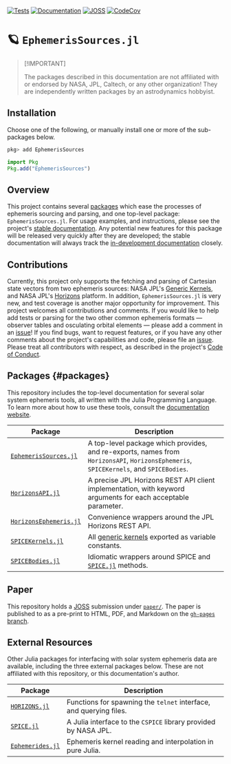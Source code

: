 [![Tests](https://github.com/JuliaAstro/EphemerisSources.jl/actions/workflows/Tests.yml/badge.svg)](https://github.com/JuliaAstro/EphemerisSources.jl/actions/workflows/Tests.yml)
[![Documentation](https://github.com/JuliaAstro/EphemerisSources.jl/actions/workflows/Documentation.yml/badge.svg)](https://juliaastro.org/EphemerisSources.jl/docs/stable)
[![JOSS](https://joss.theoj.org/papers/2ecaf389e70086ec2b560cb10f454267/status.svg)](https://joss.theoj.org/papers/2ecaf389e70086ec2b560cb10f454267)
[![CodeCov](https://codecov.io/gh/JuliaAstro/EphemerisSources.jl/graph/badge.svg?token=s71ZeTEo4F)](https://codecov.io/gh/JuliaAstro/EphemerisSources.jl)

# 🪐 `EphemerisSources.jl`

> \[!IMPORTANT\]
>
> The packages described in this documentation are not affiliated with
> or endorsed by NASA, JPL, Caltech, or any other organization! They are
> independently written packages by an astrodynamics hobbyist.

## Installation

Choose one of the following, or manually install one or more of the
sub-packages below.

``` julia
pkg> add EphemerisSources
```

``` julia
import Pkg
Pkg.add("EphemerisSources")
```

## Overview

This project contains several [packages](#packages) which ease the
processes of ephemeris sourcing and parsing, and one top-level package:
`EphemerisSources.jl`. For usage examples, and instructions, please see
the project's [stable
documentation](https://juliaastro.org/EphemerisSources.jl/docs). Any
potential new features for this package will be released very quickly
after they are developed; the stable documentation will always track the
[in-development
documentation](https://JuliaAstro.org/EphemerisSources.jl/docs/dev)
closely.

## Contributions

Currently, this project only supports the fetching and parsing of
Cartesian state vectors from two ephemeris sources: NASA JPL's [Generic
Kernels](https://naif.jpl.nasa.gov/naif/data_generic.html), and NASA
JPL's [Horizons](https://ssd.jpl.nasa.gov/horizons/) platform. 
In addition, `EphemerisSources.jl` is very new, and test coverage is another 
major opportunity for improvement. This project welcomes all contributions and comments. 
If you would like to help add tests or parsing for the two other common ephemeris
formats — observer tables and osculating orbital elements — please add a
comment in an
[issue](https://github.com/JuliaAstro/EphemerisSources.jl/issues/41)! If
you find bugs, want to request features, or if you have any other
comments about the project's capabilities and code, please file an
[issue](https://github.com/JuliaAstro/EphemerisSources.jl/issues/new). Please 
treat all contributors with respect, as described in the project's 
[Code of Conduct](CODE_OF_CONDUCT.md).

## Packages {#packages}

This repository includes the top-level documentation for several solar
system ephemeris tools, all written with the Julia Programming Language.
To learn more about how to use these tools, consult the [documentation
website](https://juliaastro.org/EphemerisSources.jl).

| Package | Description |
|--------------------|----------------------------------------------------|
| [`EphemerisSources.jl`](/) | A top-level package which provides, and re-exports, names from `HorizonsAPI`, `HorizonsEphemeris`, `SPICEKernels`, and `SPICEBodies`. |
| [`HorizonsAPI.jl`](/lib/HorizonsAPI) | A precise JPL Horizons REST API client implementation, with keyword arguments for each acceptable parameter. |
| [`HorizonsEphemeris.jl`](/lib/HorizonsEphemeris) | Convenience wrappers around the JPL Horizons REST API. |
| [`SPICEKernels.jl`](/lib/SPICEKernels) | All [generic kernels](https://naif.jpl.nasa.gov/naif/data_generic.html) exported as variable constants. |
| [`SPICEBodies.jl`](/lib/SPICEBodies) | Idiomatic wrappers around SPICE and [`SPICE.jl`](https://github.com/JuliaAstro/SPICE.jl) methods. |

## Paper

This repository holds a [JOSS](https://joss.theoj.org) submission under
[`paper/`](paper/paper.md). The paper is published to as a pre-print to
HTML, PDF, and Markdown on the [`gh-pages`
branch](https://juliaastro.org/EphemerisSources.jl/paper).

## External Resources

Other Julia packages for interfacing with solar system ephemeris data
are available, including the three external packages below. These are
not affiliated with this repository, or this documentation's author.

| Package | Description |
|---------------------------------------|---------------------------------|
| [`HORIZONS.jl`](https://github.com/PerezHz/Horizons.jl) | Functions for spawning the `telnet` interface, and querying files. |
| [`SPICE.jl`](https://github.com/JuliaAstro/SPICE.jl) | A Julia interface to the `CSPICE` library provided by NASA JPL. |
| [`Ephemerides.jl`](https://github.com/JuliaSpaceMissionDesign/Ephemerides.jl) | Ephemeris kernel reading and interpolation in pure Julia. |
